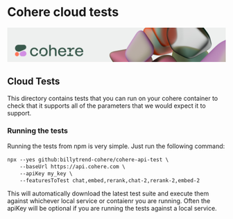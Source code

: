 # Cohere cloud tests

![](banner.png)

## Cloud Tests

This directory contains tests that you can run on your cohere container to check that it supports all of the parameters that we would expect it to support.

### Running the tests

Running the tests from npm is very simple. Just run the following command:

```
npx --yes github:billytrend-cohere/cohere-api-test \
    --baseUrl https://api.cohere.com \
    --apiKey my_key \
    --featuresToTest chat,embed,rerank,chat-2,rerank-2,embed-2
```

This will automatically download the latest test suite and execute them against whichever local service or contaienr you are running. Often the apiKey will be optional if you are running the tests against a local service.
